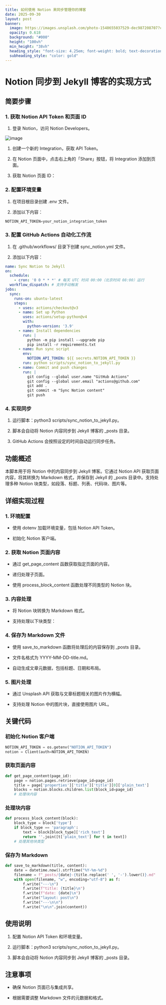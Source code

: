 ```yaml
---
title: 如何使用 Notion 来同步管理你的博客
date: 2025-09-30
layout: post
banner:
  image: https://images.unsplash.com/photo-1540655037529-dec987208707?crop=entropy&cs=tinysrgb&fit=max&fm=jpg&ixid=M3w2OTIwMzJ8MHwxfHJhbmRvbXx8fHx8fHx8fDE3NTkyMjc3NTZ8&ixlib=rb-4.1.0&q=80&w=1080
  opacity: 0.618
  background: "#000"
  height: "100vh"
  min_height: "38vh"
  heading_style: "font-size: 4.25em; font-weight: bold; text-decoration: underline"
  subheading_style: "color: gold"
---
```


# Notion 同步到 Jekyll 博客的实现方式

## 简要步骤

### 1. 获取 Notion API Token 和页面 ID

1. 登录 Notion，访问 Notion Developers。

![image](https://prod-files-secure.s3.us-west-2.amazonaws.com/a7a0cc5a-89b9-4cda-8686-1fba0ca52f40/d19c1afe-dea5-4312-9333-786b0ba83054/image.png?X-Amz-Algorithm=AWS4-HMAC-SHA256&X-Amz-Content-Sha256=UNSIGNED-PAYLOAD&X-Amz-Credential=ASIAZI2LB466ZXL62KJZ%2F20250930%2Fus-west-2%2Fs3%2Faws4_request&X-Amz-Date=20250930T102235Z&X-Amz-Expires=3600&X-Amz-Security-Token=IQoJb3JpZ2luX2VjEGIaCXVzLXdlc3QtMiJIMEYCIQDVkH%2B7VXfA7pKlIqftkqSbQYilWIlQUBAabs%2BT10p7oAIhAO2QO4BPn4RXmuvrtEAIaa3Ok%2BBVO%2BhvM598ui56W5ZbKogECOv%2F%2F%2F%2F%2F%2F%2F%2F%2F%2FwEQABoMNjM3NDIzMTgzODA1IgzeR16LZ34v4miT72oq3AP41%2FWQycPtXwbqeD%2FNP2voePBiSM3sGIuKWZnnmUw1Af%2FgQ6i2tlTP08ZYHbyQ2xK7OIXqKye1LNCvCdWJf5yWlBVrfFX8LrUi9zLK9pSJo%2F7Ep78XmWpblDGRh0IWdKUFtmW5Voi4qUEgsKytHV3KkaCW6Sd%2BPzJJlgZfOSWoiA%2FqcD8ZCZWu5Fq8q389DamUXQRrJGJUmF5%2F%2BafJcH25hq3%2F6TRrLjGEaEdNw3MjLFJ2ravqa82Fl%2FXBYGC814TA5J%2BA47KW%2BfU16aj6qD3b1ctCdiDph0UVUARfcIuhrJtTiVFbPV1D9i%2Ft8Ifjo83jTUOgY0V79uAipFKGh33olNyhBAsFaYmTxR9COVgQqdGUz3KHlgVLMjN0ZrMcnyQWWc8e8zrAAVHSUsjkd1O2kGBf%2BdXERShFcSngt%2FtJ%2FRJkVwmfRlaFLPHXSCQMLnZ1s6Cn%2FL2qAsO5%2BNoqZBc3TqYOSBEbHdVUXz8QTX9n8UjgGbq3oP0VQsueKxW1Akk2Wr9brQcCpSpvfoEZA5up7n5MebLFypDXjVDsceWvonrFpbKebQlOL2dgDNIb1K7CmmQ3gw3QZIIrfgwLJdiv52zYfacQt9rwsbYzpXBFCJaVH2EY5VMZQyh0%2BzCl2O7GBjqkAVnZzCG%2BMbjqq1v0QHEy5DByOOgnJrTvT2Y4M4csludTOM3ftiQ01eewQM7BMSf4In0raDtkyzd2FkYoICeYVhdKs3GpW5SdsO8b3Cx0WfSbT%2BJi6b8lyg%2BehDyfbssxt0iPJ7REoihUvYK0ZFv6DLtfjv%2Ba06LL35U3t9sG33GOmK88CrlfKCkUwukUtl3br1emKq1l3xDPL4KVKFm2UuGDi3xr&X-Amz-Signature=74b7bc678958e8e03d4bf7cf803d6ab567aed3341a454555772771f253cd8ccf&X-Amz-SignedHeaders=host&x-amz-checksum-mode=ENABLED&x-id=GetObject)

1. 创建一个新的 Integration，获取 API Token。

1. 在 Notion 页面中，点击右上角的「Share」按钮，将 Integration 添加到页面。

1. 获取 Notion 页面 ID：


### 2. 配置环境变量

1. 在项目根目录创建 .env 文件。

1. 添加以下内容：

```javascript
NOTION_API_TOKEN=your_notion_integration_token
```

### 3. 配置 GitHub Actions 自动化工作流

1. 在 .github/workflows/ 目录下创建 sync_notion.yml 文件。

1. 添加以下内容：

```yaml
name: Sync Notion to Jekyll
on:
  schedule:
    - cron: '0 0 * * *' # 每天 UTC 时间 00:00（北京时间 08:00）运行
  workflow_dispatch: # 支持手动触发
jobs:
  sync:
    runs-on: ubuntu-latest
    steps:
      - uses: actions/checkout@v3
      - name: Set up Python
        uses: actions/setup-python@v4
        with:
          python-version: '3.9'
      - name: Install dependencies
        run: |
          python -m pip install --upgrade pip
          pip install -r requirements.txt
      - name: Run sync script
        env:
          NOTION_API_TOKEN: ${{ secrets.NOTION_API_TOKEN }}
        run: python scripts/sync_notion_to_jekyll.py
      - name: Commit and push changes
        run: |
          git config --global user.name "GitHub Actions"
          git config --global user.email "actions@github.com"
          git add .
          git commit -m "Sync Notion content"
          git push
```

### 4. 实现同步

1. 运行脚本：python3 scripts/sync_notion_to_jekyll.py。

1. 脚本会自动将 Notion 内容同步到 Jekyll 博客的 _posts 目录。

1. GitHub Actions 会按照设定的时间自动运行同步任务。

## 功能概述

本脚本用于将 Notion 中的内容同步到 Jekyll 博客。它通过 Notion API 获取页面内容，将其转换为 Markdown 格式，并保存到 Jekyll 的 _posts 目录中。支持处理多种 Notion 块类型，如段落、标题、列表、代码块、图片等。

## 详细实现过程

### 1. 环境配置

- 使用 dotenv 加载环境变量，包括 Notion API Token。

- 初始化 Notion 客户端。

### 2. 获取 Notion 页面内容

- 通过 get_page_content 函数获取指定页面的内容。

- 递归处理子页面。

- 使用 process_block_content 函数处理不同类型的 Notion 块。

### 3. 内容处理

- 将 Notion 块转换为 Markdown 格式。

- 支持处理以下块类型：


### 4. 保存为 Markdown 文件

- 使用 save_to_markdown 函数将处理后的内容保存到 _posts 目录。

- 文件名格式为 YYYY-MM-DD-title.md。

- 自动生成文章元数据，包括标题、日期和布局。

### 5. 图片处理

- 通过 Unsplash API 获取与文章标题相关的图片作为横幅。

- 支持处理 Notion 中的图片块，直接使用图片 URL。

## 关键代码

### 初始化 Notion 客户端

```python
NOTION_API_TOKEN = os.getenv("NOTION_API_TOKEN")
notion = Client(auth=NOTION_API_TOKEN)
```

### 获取页面内容

```python
def get_page_content(page_id):
    page = notion.pages.retrieve(page_id=page_id)
    title = page['properties']['title']['title'][0]['plain_text']
    blocks = notion.blocks.children.list(block_id=page_id)
    # 处理块内容
```

### 处理块内容

```python
def process_block_content(block):
    block_type = block['type']
    if block_type == 'paragraph':
        text = block[block_type]['rich_text']
        return ''.join([t['plain_text'] for t in text])
    # 处理其他块类型
```

### 保存为 Markdown

```python
def save_to_markdown(title, content):
    date = datetime.now().strftime("%Y-%m-%d")
    filename = f"_posts/{date}-{title.replace(' ', '-').lower()}.md"
    with open(filename, "w", encoding="utf-8") as f:
        f.write("---\n")
        f.write(f"title: {title}\n")
        f.write(f"date: {date}\n")
        f.write("layout: post\n")
        f.write("---\n\n")
        f.write("\n\n".join(content))
```

## 使用说明

1. 配置 Notion API Token 和环境变量。

1. 运行脚本：python3 scripts/sync_notion_to_jekyll.py。

1. 脚本会自动将 Notion 内容同步到 Jekyll 博客的 _posts 目录。

## 注意事项

- 确保 Notion 页面已与集成共享。

- 根据需要调整 Markdown 文件的元数据和格式。